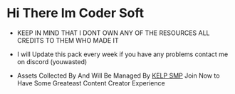 # Hi There Im Coder Soft

- KEEP IN MIND THAT I DONT OWN ANY OF THE RESOURCES ALL CREDITS TO THEM WHO MADE IT

- I will Update this pack every week if you have any problems contact me on discord (youwasted)

- Assets Collected By And Will Be Managed By [KELP SMP](https://discord.gg/dH8nfC9EFE) Join Now to Have Some Greateast Content Creator Experience 
